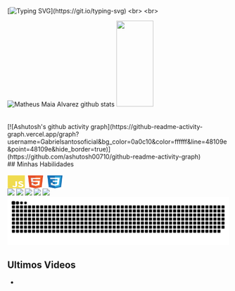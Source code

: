 [![Typing SVG](https://readme-typing-svg.herokuapp.com?font=Fira+Code&size=30&duration=3000&pause=500&color=B05DF7&vCenter=true&width=435&lines=Bem+vindo!+%F0%9F%92%AB;Me+chamo+Gabriel;Tenho+21+anos;Sou+desenvolvedor+Web;E+criador+de+conte%C3%BAdo+de+programa%C3%A7%C3%A3o!)](https://git.io/typing-svg)
<br>
<br>
<div>  
  <img width="49%" height="195px" src="https://github-readme-stats.vercel.app/api?username=Gabrielsantosoficial&show_icons=true&count_private=true&hide_border=true&title_color=8432d2&icon_color=00bfbf&text_color=c9d1d9&bg_color=0d1117" alt="Matheus Maia Alvarez github stats" /> 
  <img width="41%" height="195px" src="https://github-readme-stats.vercel.app/api/top-langs/?username=Gabrielsantosoficial&layout=compact&hide_border=true&title_color=00bfbf&text_color=8432d2&bg_color=0d1117" />
</div>
<br>
<br>
[![Ashutosh's github activity graph](https://github-readme-activity-graph.vercel.app/graph?username=Gabrielsantosoficial&bg_color=0a0c10&color=ffffff&line=48109e&point=48109e&hide_border=true)](https://github.com/ashutosh00710/github-readme-activity-graph)
<br>
## Minhas Habilidades 

<div style="display: inline_block"><br>
  <img align="center" alt="Rafa-Js" height="30" width="40" src="https://raw.githubusercontent.com/devicons/devicon/master/icons/javascript/javascript-plain.svg">
  <img align="center" alt="Rafa-HTML" height="30" width="40" src="https://raw.githubusercontent.com/devicons/devicon/master/icons/html5/html5-original.svg">
  <img align="center" alt="Rafa-CSS" height="30" width="40" src="https://raw.githubusercontent.com/devicons/devicon/master/icons/css3/css3-original.svg">
</div>
   
<div> 
  <a href="https://www.youtube.com/channel/UCzMfYkXmTGlaZiQaDs9CGlg" target="_blank"><img src="https://img.shields.io/badge/YouTube-FF0000?style=for-the-badge&logo=youtube&logoColor=white" target="_blank"></a>
  <a href="https://www.instagram.com/gabrielcode.cc/" target="_blank"><img src="https://img.shields.io/badge/-Instagram-%23E4405F?style=for-the-badge&logo=instagram&logoColor=white" target="_blank"></a>
 	<a href="#" target="_blank"><img src="https://img.shields.io/badge/Twitch-9146FF?style=for-the-badge&logo=twitch&logoColor=white" target="_blank"></a>
 <a href="#" target="_blank"><img src="https://img.shields.io/badge/Discord-7289DA?style=for-the-badge&logo=discord&logoColor=white" target="_blank"></a>
  <a href="https://www.linkedin.com/in/gabriel-santos-8a49412aa/" target="_blank"><img src="https://img.shields.io/badge/-LinkedIn-%230077B5?style=for-the-badge&logo=linkedin&logoColor=white" target="_blank"></a> 
  
</div>

<picture>
  <source media="(prefers-color-scheme: dark)" srcset="https://raw.githubusercontent.com/Gabrielsantosoficial/Gabrielsantosoficial/output/github-contribution-grid-snake-dark.svg">
  <source media="(prefers-color-scheme: light)" srcset="https://raw.githubusercontent.com/Gabrielsantosoficial/Gabrielsantosoficial/output/github-contribution-grid-snake.svg">
  <img alt="github contribution grid snake animation" src="https://raw.githubusercontent.com/Gabrielsantosoficial/Gabrielsantosoficial/output/github-contribution-grid-snake.svg">
</picture>

## Ultimos Videos

- 
